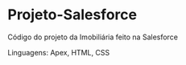 # Projeto-Salesforce
Código do projeto da Imobiliária feito na Salesforce

Linguagens: Apex, HTML, CSS

